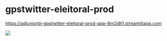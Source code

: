 # gpstwitter-eleitoral-prod

https://adjuniorbi-gpstwitter-eleitoral-prod-app-8m2dh1.streamlitapp.com


<div align="100%">
<img alingt="100%" src="https://drive.google.com/uc?id=1-LV5hllp41O5VgZ-JnApTSL77F2KzKhC"/>
</div>
